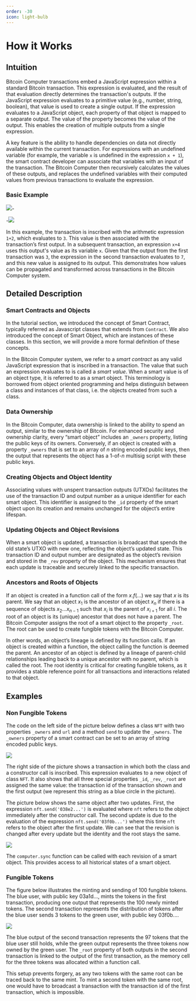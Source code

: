 ```yaml
---
order: -30
icon: light-bulb
---
```


# How it Works

## Intuition

Bitcoin Computer transactions embed a JavaScript expression within a standard Bitcoin transaction. This expression is evaluated, and the result of that evaluation directly determines the transaction's outputs. If the JavaScript expression evaluates to a primitive value (e.g., number, string, boolean), that value is used to create a single output. If the expression evaluates to a JavaScript object, each property of that object is mapped to a separate output. The value of the property becomes the value of the output. This enables the creation of multiple outputs from a single expression.

A key feature is the ability to handle dependencies on data not directly available within the current transaction. For expressions with an undefined variable (for example, the variable `x` is undefined in the expression `x + 1`), the smart contract developer can associate that variables with an input of the transaction. The Bitcoin Computer then recursively calculates the values of these outputs, and replaces the undefined variables with their computed values from previous transactions to evaluate the expression.

### Basic Example

![](/static/legend@1x.png)-

-![](/static/int-example@1x.png)

In this example, the transaction is inscribed with the arithmetic expression `1+2`, which evaluates to `3`. This value is then associated with the transaction’s first output. In a subsequent transaction, an expression `x+4` uses this output's value as its variable `x`. Given that the output from the first transaction was `3`, the expression in the second transaction evaluates to `7`, and this new value is assigned to its output. This demonstrates how values can be propagated and transformed across transactions in the Bitcoin Computer system.

<div style="clear: left;"></div>

## Detailed Description

### Smart Contracts and Objects

In the tutorial section, we introduced the concept of Smart Contract, typically referred as Javascript classes that extends from `Contract`. We also introduced the concept of Smart Object, which are instances of these classes. In this section, we will provide a more formal definition of these concepts.

In the Bitcoin Computer system, we refer to a _smart contract_ as any valid JavaScript expression that is inscribed in a transaction. The value that such an expression evaluates to is called a _smart value_. When a smart value is of an object type, it is referred to as a smart object. This terminology is borrowed from object oriented programming and helps distinguish between a class and instances of that class, i.e. the objects created from such a class.

### Data Ownership

In the Bitcoin Computer, data ownership is linked to the ability to spend an output, similar to the ownership of Bitcoin. For enhanced security and ownership clarity, every “smart object” includes an `_owners` property, listing the public keys of its owners. Conversely, if an object is created with a property `_owners` that is set to an array of $n$ string encoded public keys, then the output that represents the object has a $1$-of-$n$ multisig script with these public keys.

### Creating Objects and Object Identity

Associating values with unspent transaction outputs (UTXOs) facilitates the use of the transaction ID and output number as a unique identifier for each smart object. This identifier is assigned to the `_id` property of the smart object upon its creation and remains unchanged for the object’s entire lifespan.

### Updating Objects and Object Revisions

When a smart object is updated, a transaction is broadcast that spends the old state’s UTXO with new one, reflecting the object’s updated state. This transaction ID and output number are designated as the object’s revision and stored in the `_rev` property of the object. This mechanism ensures that each update is traceable and securely linked to the specific transaction.

### Ancestors and Roots of Objects

If an object is created in a function call of the form $x.f(\ldots)$ we say that $x$ is its parent. We say that an object $x_1$ is the ancestor of an object $x_n$ if there is a sequence of objects $x_2 \ldots x_{n-1}$ such that $x_i$ is the parent of $x_{i+1}$ for all $i$. The root of an object is its (unique) ancestor that does not have a parent. The Bitcoin Computer assigns the root of a smart object to the property `_root`. The root can be used to create fungible tokens with the Bitcoin Computer.

In other words, an object’s lineage is defined by its function calls. If an object is created within a function, the object calling the function is deemed the parent. An ancestor of an object is defined by a lineage of parent-child relationships leading back to a unique ancestor with no parent, which is called the root. The root identity is critical for creating fungible tokens, as it provides a stable reference point for all transactions and interactions related to that object.

## Examples

### Non Fungible Tokens

The code on the left side of the picture below defines a class `NFT` with two properties `_owners` and `url` and a method `send` to update the `_owners`. The `_owners` property of a smart contract can be set to an array of string encoded public keys.

![](/static/nft-create@1x.png)

The right side of the picture shows a transaction in which both the class and a constructor call is inscribed. This expression evaluates to a new object of class `NFT`. It also shows that all three special properties `_id`, `_rev`, `_root` are assigned the same value: the transaction id of the transaction shown and the first output (we represent this string as a blue circle in the picture).

The picture below shows the same object after two updates. First, the expression `nft.send('038e2...')` is evaluated where `nft` refers to the object immediately after the constructor call. The second update is due to the evaluation of the expression `nft.send('03f0b...')` where this time `nft` refers to the object after the first update. We can see that the revision is changed after every update but the identity and the root stays the same.

![](/static/nft-update@1x.png)

The `computer.sync` function can be called with each revision of a smart object. This provides access to all historical states of a smart object.

### Fungible Tokens

The figure below illustrates the minting and sending of 100 fungible tokens. The blue user, with public key 03a1d..., mints the tokens in the first transaction, producing one output that represents the 100 newly minted tokens. The second transaction represents the distribution of tokens after the blue user sends 3 tokens to the green user, with public key 03f0b....

![](/static/ft-create@1x.png)

The blue output of the second transaction represents the 97 tokens that the blue user still holds, while the green output represents the three tokens now owned by the green user. The `_root` property of both outputs in the second transaction is linked to the output of the first transaction, as the memory cell for the three tokens was allocated within a function call.

This setup prevents forgery, as any two tokens with the same root can be traced back to the same mint. To mint a second token with the same root, one would have to broadcast a transaction with the transaction id of the first transaction, which is impossible.

<!-- ## Passing Objects as Arguments

Swap

## Creating Sub Objects

Game -->

